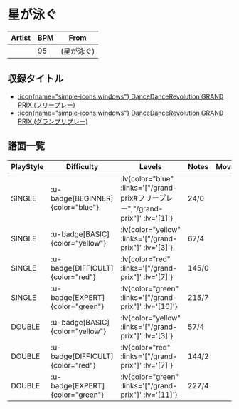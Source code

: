 # 星が泳ぐ

|Artist|BPM|From|
|------|---|----|
||95|(星が泳ぐ)|

## 収録タイトル

- [ :icon{name="simple-icons:windows"} DanceDanceRevolution GRAND PRIX (フリープレー)](/grand-prix#フリープレー)
- [ :icon{name="simple-icons:windows"} DanceDanceRevolution GRAND PRIX (グランプリプレー)](/grand-prix)

## 譜面一覧

|PlayStyle|Difficulty|Levels|Notes|Movie|
|---------|----------|------|-----|-----|
|SINGLE| :u-badge[BEGINNER]{color="blue"} | :lv{color="blue" :links='["/grand-prix#フリープレー","/grand-prix"]' :lv='[1]'} |24/0||
|SINGLE| :u-badge[BASIC]{color="yellow"} | :lv{color="yellow" :links='["/grand-prix"]' :lv='[3]'} |67/4||
|SINGLE| :u-badge[DIFFICULT]{color="red"} | :lv{color="red" :links='["/grand-prix"]' :lv='[7]'} |145/0||
|SINGLE| :u-badge[EXPERT]{color="green"} | :lv{color="green" :links='["/grand-prix"]' :lv='[10]'} |215/7||
|DOUBLE| :u-badge[BASIC]{color="yellow"} | :lv{color="yellow" :links='["/grand-prix"]' :lv='[3]'} |57/4||
|DOUBLE| :u-badge[DIFFICULT]{color="red"} | :lv{color="red" :links='["/grand-prix"]' :lv='[7]'} |144/2||
|DOUBLE| :u-badge[EXPERT]{color="green"} | :lv{color="green" :links='["/grand-prix"]' :lv='[11]'} |227/4||
